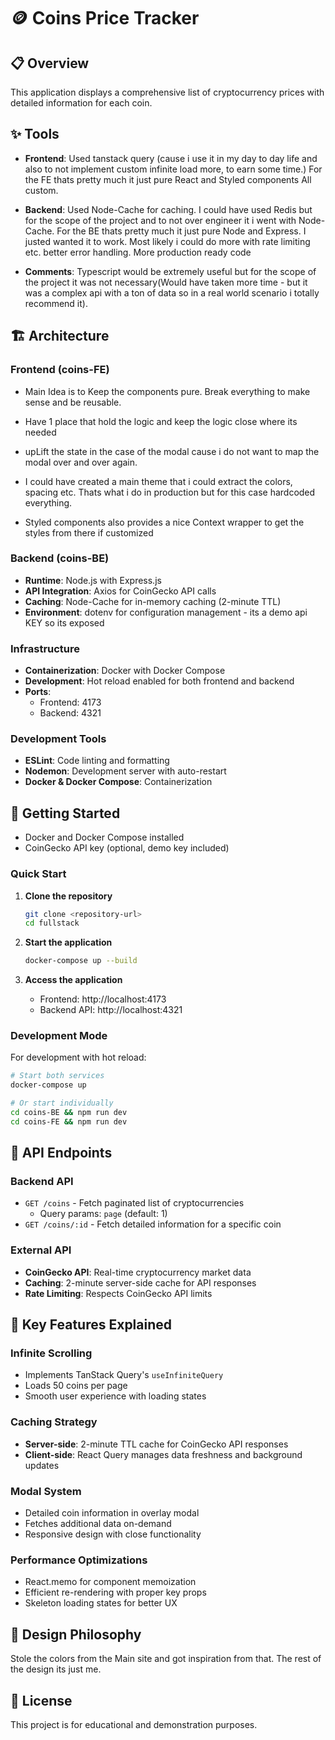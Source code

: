 # 🪙 Coins Price Tracker

## 📋 Overview

This application displays a comprehensive list of cryptocurrency prices with detailed information for each coin.

## ✨ Tools

- **Frontend**: Used tanstack query (cause i use it in my day to day life and also to not implement custom infinite load more, to earn some time.) For the FE thats pretty much it just pure React and Styled components All custom.

- **Backend**: Used Node-Cache for caching. I could have used Redis but for the scope of the project and to not over engineer it i went with Node-Cache. For the BE thats pretty much it just pure Node and Express. I justed wanted it to work. Most likely i could do more with rate limiting etc. better error handling. More production ready code

- **Comments**: Typescript would be extremely useful but for the scope of the project it was not necessary(Would have taken more time - but it was a complex api with a ton of data so in a real world scenario i totally recommend it).

## 🏗️ Architecture

### Frontend (coins-FE)

- Main Idea is to Keep the components pure. Break everything to make sense and be reusable.

- Have 1 place that hold the logic and keep the logic close where its needed

- upLift the state in the case of the modal cause i do not want to map the modal over and over again.

- I could have created a main theme that i could extract the colors, spacing etc. Thats what i do in production but for this case hardcoded everything.

- Styled components also provides a nice Context wrapper to get the styles from there if customized

### Backend (coins-BE)

- **Runtime**: Node.js with Express.js
- **API Integration**: Axios for CoinGecko API calls
- **Caching**: Node-Cache for in-memory caching (2-minute TTL)
- **Environment**: dotenv for configuration management - its a demo api KEY so its exposed

### Infrastructure

- **Containerization**: Docker with Docker Compose
- **Development**: Hot reload enabled for both frontend and backend
- **Ports**:
  - Frontend: 4173
  - Backend: 4321

### Development Tools

- **ESLint**: Code linting and formatting
- **Nodemon**: Development server with auto-restart
- **Docker & Docker Compose**: Containerization

## 🚀 Getting Started

- Docker and Docker Compose installed
- CoinGecko API key (optional, demo key included)

### Quick Start

1. **Clone the repository**

   ```bash
   git clone <repository-url>
   cd fullstack
   ```

2. **Start the application**

   ```bash
   docker-compose up --build
   ```

3. **Access the application**
   - Frontend: http://localhost:4173
   - Backend API: http://localhost:4321

### Development Mode

For development with hot reload:

```bash
# Start both services
docker-compose up

# Or start individually
cd coins-BE && npm run dev
cd coins-FE && npm run dev
```

## 📡 API Endpoints

### Backend API

- `GET /coins` - Fetch paginated list of cryptocurrencies
  - Query params: `page` (default: 1)
- `GET /coins/:id` - Fetch detailed information for a specific coin

### External API

- **CoinGecko API**: Real-time cryptocurrency market data
- **Caching**: 2-minute server-side cache for API responses
- **Rate Limiting**: Respects CoinGecko API limits

## 🎯 Key Features Explained

### Infinite Scrolling

- Implements TanStack Query's `useInfiniteQuery`
- Loads 50 coins per page
- Smooth user experience with loading states

### Caching Strategy

- **Server-side**: 2-minute TTL cache for CoinGecko API responses
- **Client-side**: React Query manages data freshness and background updates

### Modal System

- Detailed coin information in overlay modal
- Fetches additional data on-demand
- Responsive design with close functionality

### Performance Optimizations

- React.memo for component memoization
- Efficient re-rendering with proper key props
- Skeleton loading states for better UX

## 🎨 Design Philosophy

Stole the colors from the Main site and got inspiration from that.
The rest of the design its just me.

## 📄 License

This project is for educational and demonstration purposes.
